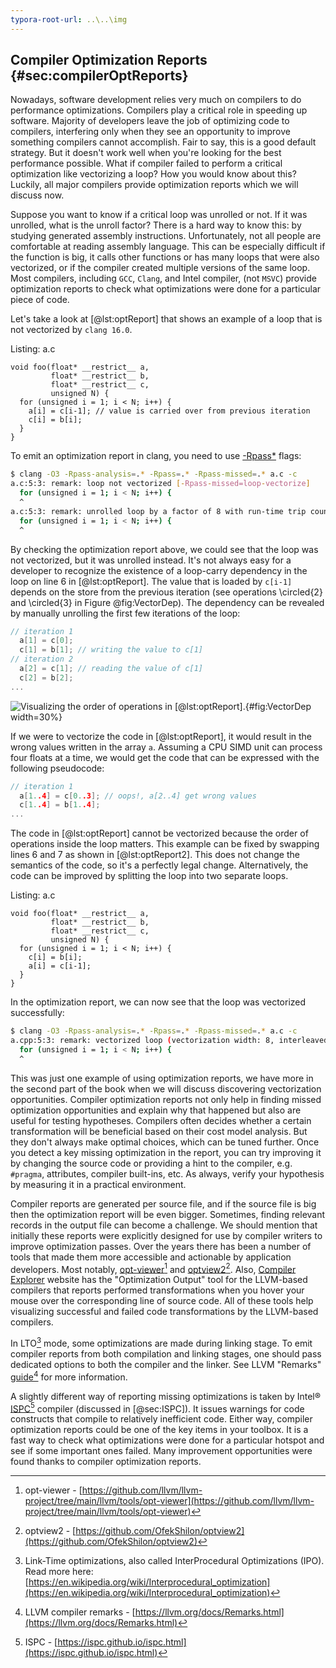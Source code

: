```yaml
---
typora-root-url: ..\..\img
---
```


## Compiler Optimization Reports {#sec:compilerOptReports}

Nowadays, software development relies very much on compilers to do performance optimizations. Compilers play a critical role in speeding up software. Majority of developers leave the job of optimizing code to compilers, interfering only when they see an opportunity to improve something compilers cannot accomplish. Fair to say, this is a good default strategy. But it doesn't work well when you're looking for the best performance possible. What if compiler failed to perform a critical optimization like vectorizing a loop? How you would know about this? Luckily, all major compilers provide optimization reports which we will discuss now.

Suppose you want to know if a critical loop was unrolled or not. If it was unrolled, what is the unroll factor? There is a hard way to know this: by studying generated assembly instructions. Unfortunately, not all people are comfortable at reading assembly language. This can be especially difficult if the function is big, it calls other functions or has many loops that were also vectorized, or if the compiler created multiple versions of the same loop. Most compilers, including `GCC`, `Clang`, and Intel compiler, (not `MSVC`) provide optimization reports to check what optimizations were done for a particular piece of code.

Let's take a look at [@lst:optReport] that shows an example of a loop that is not vectorized by `clang 16.0`.

Listing: a.c

~~~~ {#lst:optReport .cpp .numberLines}
void foo(float* __restrict__ a, 
         float* __restrict__ b, 
         float* __restrict__ c,
         unsigned N) {
  for (unsigned i = 1; i < N; i++) {
    a[i] = c[i-1]; // value is carried over from previous iteration
    c[i] = b[i];
  }
}
~~~~~~~~~~~~~~~~~~~~~~~~~~~~~~~~~~~~~~~~~~~~~~~~~

To emit an optimization report in clang, you need to use [-Rpass*](https://llvm.org/docs/Vectorizers.html#diagnostics) flags:

```bash
$ clang -O3 -Rpass-analysis=.* -Rpass=.* -Rpass-missed=.* a.c -c
a.c:5:3: remark: loop not vectorized [-Rpass-missed=loop-vectorize]
  for (unsigned i = 1; i < N; i++) {
  ^
a.c:5:3: remark: unrolled loop by a factor of 8 with run-time trip count [-Rpass=loop-unroll]
  for (unsigned i = 1; i < N; i++) {
  ^
```

By checking the optimization report above, we could see that the loop was not vectorized, but it was unrolled instead. It's not always easy for a developer to recognize the existence of a loop-carry dependency in the loop on line 6 in [@lst:optReport]. The value that is loaded by `c[i-1]` depends on the store from the previous iteration (see operations \circled{2} and \circled{3} in Figure @fig:VectorDep). The dependency can be revealed by manually unrolling the first few iterations of the loop:

```cpp
// iteration 1
  a[1] = c[0];
  c[1] = b[1]; // writing the value to c[1]
// iteration 2
  a[2] = c[1]; // reading the value of c[1]
  c[2] = b[2];
...
```

![Visualizing the order of operations in [@lst:optReport].](../../img/perf-analysis/VectorDep.png){#fig:VectorDep width=30%}

If we were to vectorize the code in [@lst:optReport], it would result in the wrong values written in the array `a`. Assuming a CPU SIMD unit can process four floats at a time, we would get the code that can be expressed with the following pseudocode:

```cpp
// iteration 1
  a[1..4] = c[0..3]; // oops!, a[2..4] get wrong values
  c[1..4] = b[1..4]; 
...
```

The code in [@lst:optReport] cannot be vectorized because the order of operations inside the loop matters. This example can be fixed by swapping lines 6 and 7 as shown in [@lst:optReport2]. This does not change the semantics of the code, so it's a perfectly legal change. Alternatively, the code can be improved by splitting the loop into two separate loops.

Listing: a.c

~~~~ {#lst:optReport2 .cpp .numberLines}
void foo(float* __restrict__ a, 
         float* __restrict__ b, 
         float* __restrict__ c,
         unsigned N) {
  for (unsigned i = 1; i < N; i++) {
    c[i] = b[i];
    a[i] = c[i-1];
  }
}
~~~~~~~~~~~~~~~~~~~~~~~~~~~~~~~~~~~~~~~~~~~~~~~~~

In the optimization report, we can now see that the loop was vectorized successfully:

```bash
$ clang -O3 -Rpass-analysis=.* -Rpass=.* -Rpass-missed=.* a.c -c
a.cpp:5:3: remark: vectorized loop (vectorization width: 8, interleaved count: 4) [-Rpass=loop-vectorize]
  for (unsigned i = 1; i < N; i++) {
  ^
```

This was just one example of using optimization reports, we have more in the second part of the book when we will discuss discovering vectorization opportunities. Compiler optimization reports not only help in finding missed optimization opportunities and explain why that happened but also are useful for testing hypotheses. Compilers often decides whether a certain transformation will be beneficial based on their cost model analysis. But they don't always make optimal choices, which can be tuned further. Once you detect a key missing optimization in the report, you can try improving it by changing the source code or providing a hint to the compiler, e.g. `#pragma`, attributes, compiler built-ins, etc. As always, verify your hypothesis by measuring it in a practical environment.

Compiler reports are generated per source file, and if the source file is big then the optimization report will be even bigger. Sometimes, finding relevant records in the output file can become a challenge. We should mention that initially these reports were explicitly designed for use by compiler writers to improve optimization passes. Over the years there has been a number of tools that made them more accessible and actionable by application developers. Most notably, [opt-viewer](https://github.com/llvm/llvm-project/tree/main/llvm/tools/opt-viewer)[^7] and [optview2](https://github.com/OfekShilon/optview2)[^8]. Also, [Compiler Explorer](https://godbolt.org/) website has the "Optimization Output" tool for the LLVM-based compilers that reports performed transformations when you hover your mouse over the corresponding line of source code. All of these tools help visualizing successful and failed code transformations by the LLVM-based compilers.

In LTO[^5] mode, some optimizations are made during linking stage. To emit compiler reports from both compilation and linking stages, one should pass dedicated options to both the compiler and the linker. See LLVM "Remarks" [guide](https://llvm.org/docs/Remarks.html)[^6] for more information. 

A slightly different way of reporting missing optimizations is taken by Intel® [ISPC](https://ispc.github.io/ispc.html)[^3] compiler (discussed in [@sec:ISPC]). It issues warnings for code constructs that compile to relatively inefficient code. Either way, compiler optimization reports could be one of the key items in your toolbox. It is a fast way to check what optimizations were done for a particular hotspot and see if some important ones failed. Many improvement opportunities were found thanks to compiler optimization reports.

[^1]: Using compiler optimization pragmas - [https://easyperf.net/blog/2017/11/09/Multiversioning_by_trip_counts](https://easyperf.net/blog/2017/11/09/Multiversioning_by_trip_counts)
[^3]: ISPC - [https://ispc.github.io/ispc.html](https://ispc.github.io/ispc.html)
[^5]: Link-Time optimizations, also called InterProcedural Optimizations (IPO). Read more here: [https://en.wikipedia.org/wiki/Interprocedural_optimization](https://en.wikipedia.org/wiki/Interprocedural_optimization)
[^6]: LLVM compiler remarks - [https://llvm.org/docs/Remarks.html](https://llvm.org/docs/Remarks.html)
[^7]: opt-viewer - [https://github.com/llvm/llvm-project/tree/main/llvm/tools/opt-viewer](https://github.com/llvm/llvm-project/tree/main/llvm/tools/opt-viewer)
[^8]: optview2 - [https://github.com/OfekShilon/optview2](https://github.com/OfekShilon/optview2)